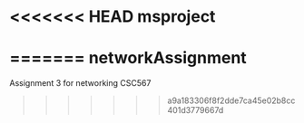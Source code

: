 <<<<<<< HEAD
msproject
=========
=======
networkAssignment
=================

Assignment 3 for networking CSC567
>>>>>>> a9a183306f8f2dde7ca45e02b8cc401d3779667d
